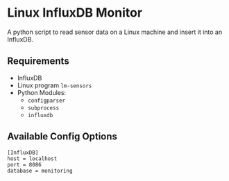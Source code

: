 # Linux InfluxDB Monitor
A python script to read sensor data on a Linux machine and insert it into an InfluxDB.

## Requirements
- InfluxDB
- Linux program `lm-sensors`
- Python Modules:
  - `configparser`
  - `subprocess`
  - `influxdb`

## Available Config Options
```
[InfluxDB]
host = localhost
port = 8086
database = monitoring
```
